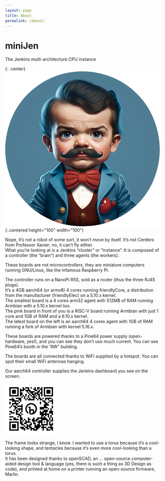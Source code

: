 ```yaml
---
layout: page
title: About
permalink: /about/
---
```


# miniJen
The Jenkins multi-architecture CPU instance 

{: .center}
![miniJen logo](/media/image2.png){:.centered height="100" width="100"}

Nope, it’s not a robot of some sort, it won’t move by itself. It’s not Cerebro from Professor Xavier; no, it can’t fly either.  
What you’re looking at is a Jenkins “cluster” or “instance”. It is composed of a controller (the “brain”) and three agents (the workers).

These boards are not microcontrollers, they are miniature computers running GNU/Linux, like the infamous Raspberry Pi.

The controller runs on a NanoPi R5S, sold as a router (thus the three RJ45 plugs).  
It’s a 4GB aarch64 (or armv8) 4 cores running friendlyCore, a distribution from the manufacturer (friendlyElec) on a 5.10.x kernel.  
The smallest board is a 4 cores arm32 agent with 512MB of RAM running Armbian with a 5.10.x kernel too.  
The pink board in front of you is a RISC-V board running Armbian with just 1 core and 1GB of RAM and a 6.10.x kernel.  
The latest board on the left is an aarch64 4 cores agent with 1GB of RAM running a fork of Armbian with kernel 5.16.x.

These boards are powered thanks to a Pine64 power supply (open-hardware, yes!), and you can see they don’t use much current. You can see Pine64’s booth in the “AW” building.

The boards are all connected thanks to WiFi supplied by a hotspot. You can spot their small WiFi antennas hanging.  
  
Our aarch64 controller supplies the Jenkins dashboard you see on the screen.

<img src="/media/image1.png" style="width:1.76563in;height:1.76563in" />

The frame looks strange, I know. I wanted to use a torus because it’s a cool-looking shape, and tentacles because it’s even more cool-looking than a torus.  
It has been designed thanks to openSCAD, an … open-source computer-aided design tool & language (yes, there is such a thing as 3D Design as code), and printed at home on a printer running an open-source firmware, Marlin.
